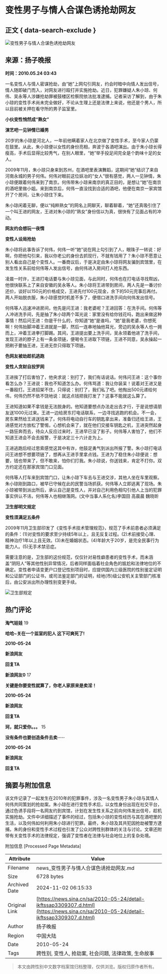 # 变性男子与情人合谋色诱抢劫网友

## 正文 { data-search-exclude }


![变性男子与情人合谋色诱抢劫网友](//n.sinaimg.cn/sinakd10200/360/w180h180/20231215/912f-8e6f6d95bf934be5bae1840e2951cb33.jpg)

## 来源：扬子晚报

**时间：2010.05.24 03:43**

一名变性人与情人密谋抢劫，由“她”上网勾引网友，约会时暗中向情人发出信号，情人随即破门而入，对网友进行殴打并实施抢劫。近日，犯罪嫌疑人朱小琼、何伟、吴永等人涉嫌抢劫罪被鼓楼区检察院依法批准逮捕。记者采访了解到，由于朱小琼的变性手术尚未完全做好，不论从生理上还是法律上来说，他还是个男人，所以目前被关押在看守所的男子监室里。

**小伙变性悄然成“熟女”**

**演艺吧一见钟情已婚男**

20岁的朱小琼是河北人，一年前他瞒着家人在北京做了变性手术，至今家人仍蒙在鼓里。从此，朱小琼便以女性的身份亮相，奔波于各酒吧演出。由于朱小琼长得瘦高，手术后显得比较秀气，在别人眼里，“她”举手投足间完全是个韵味十足的女人。

2009年11月，朱小琼只身来到苏州，在酒吧里表演舞蹈，这期间“她”结识了来自河南永城的男子何伟。何伟对眼前这位妖冶的“女人”很有感觉，两人一见钟情，朱小琼便跟着何伟来到了南京。何伟带朱小琼来南京的真正目的，是想让“她”在南京的酒吧里做小姐。来到南京后，何伟一直没找到合适的酒吧，他便在南京一家宾馆开了个房间，让朱小琼住下来。

朱小琼闲着无聊，便以“纯粹熟女”的网名上网聊天，聊着聊着，“她”还真吸引住了一个叫王进的网友，王进对朱小琼的“熟女”身份信以为真，很快有了见面占有的冲动。

**网友约会想玩一夜情**

**变性人设局抢劫**

朱小琼将此事告诉了何伟，何伟一听“她”说在网上勾引到了人，眼珠子一转说：好啊，你把他勾引来，我以你老公的身份去抓现行，不就有钱用了？朱小琼不愿意让别人看出自己是个变性人。一番商议后，于是决定由朱小琼将网友骗到宾馆里，在发生性关系前给何伟等人发出信号，由何伟进入房间打人抢东西。

凌晨一时许，王进打电话要与朱小琼见面，与此同时，何伟也在打电话寻找帮凶，他很快联系上了来自安徽的吴永等人。朱小琼将王进带到房间，两人先是一番讨价还价，谈好以150元的价格成交，王进先付100元现金，余下的50元完事后再付。两人开始脱衣服，朱小琼感觉时机差不多了，便借口进洗手间向何伟发出信号。

何伟等人迅速冲进房间，他先是问王进：我老婆呢？王进回答：在洗手间。何伟等人冲进洗手间，先是抽了朱小琼两个耳光说：家里没有给你钱花吗，跑出来做这种事情！然后问王进：你是干什么的，你知道“她”是谁吗，“她”是我老婆，你想死啊！何伟抬脚冲着王进就是一脚，然后一连串地抽他耳光，旁边的吴永等人也一拥而上，冲着王进拳打脚踢。其间，王进提出要上洗手间，吴永领着他进了洗手间，发现王进的脖子上有一条金项链，便喝令王进取下项链，王进不同意，吴永操起一把刷子要抽王进，王进无奈只得取下项链。

**色网友被劫趁机逃跑**

**变性人贪财自投罗网**

王进挨了打后害怕了，他央求说：别打了，我们有话说话。何伟问王进：这个事你看怎么办？王进说：我也不知道怎么办。何伟骂道：我让你装呆！说着对王进又是一番殴打。王进招架不住，只得说：别打了，我们私了吧。他掏出500元递给何伟，何伟仍然不依不饶地说：就这点钱把我打发了？这事不能就这么算了。

王进知道如果不拿钱是无法脱身的。他知道要想点办法走出去才行，于是说想请朋友送1000元过来。王进一边给房东打电话联系，一边寻找逃跑的机会。不一会，房东果然给王进送钱来了。何伟将电动自行车的钥匙拿出来，准备归还给王进，王进感觉对方放松了警惕，心想机会来了，就在他们交接车钥匙之机，王进突然起身一路狂奔而去，待众人反应过来时，王进早已没了影子。何伟等人害怕了，他们不知道王进会不会去报警，于是决定三十六计走为上。

王进逃跑后经过思索感觉这其中有诈，他鼓足勇气到派出所报了警。朱小琼打电话问王进想不想要项链了，想再从王进手里拿点钱。王进为了稳住朱小琼便说：想要，钱也带来了，但不敢来，怕你们打我。朱小琼说，你送钱来，肯定不打你。双方约定还在那家宾馆门口见面。

何伟等人打车来到宾馆门口，让朱小琼下车去与王进交涉，其他人坐在车里观察。朱小琼刚到路口，被早已守候在此的民警当场抓获。何伟等人立即逃离了现场。朱小琼被带到派出所后，承认自己是变性人，并对自己利用色相勾引他人上当的犯罪事实供认不讳，何伟等人也相继落网。(文中当事人系化名)李国田 高晨晨 魏晓昕

**卫生部明文规定**

**变性须满足五条件**

2009年11月卫生部印发了《变性手术技术管理规范》，规范了手术前患者必须满足的条件：(1)对变性的要求至少持续5年以上，且无反复过程。(2)术前接受心理、精神治疗1年以上且无效。(3)未在婚姻状态。(4)年龄大于20岁，是完全民事行为能力人。(5)无手术禁忌症。

需要注意的是，卫生部的这份规范，仅仅针对易性癖患者的变性手术，而未涵盖“阴阳人”等其他性别异常情况，后者同样面临着社会角色的尴尬和法律地位的不确定。变性者申请变更户口登记性别项目时，应提供国内三级医院的性别鉴定证明和公证部门的公证书，或司法鉴定部门的证明，经地(市)级公安机关主管部门核准后，由公安派出所办理性别变更手续。

![卫生部规定](//n.sinaimg.cn/default/2fb77759/20151125/320X320.png)

## 热门评论

**淘气娃娃** 19

**哈哈~关在一个监室的犯人 这下可爽死了!**

**2010-05-24**

**新浪网友**

**回复TA**

**新浪网友0** 17

**关键是你要变性就算了，你老人家原来是卖淫！**

**2010-05-24**

**新浪网友**

**回复TA**

**珂，就只爱你。。。** 15

**没有条件也要创造条件去卖·····**

**2010-05-24**

**新浪网友**

**回复TA**

## 摘要与附加信息

<!-- tcd_abstract -->
该文件记录了一起发生在2010年的犯罪事件，涉及一名变性男子朱小琼与其情人何伟共同策划的抢劫案。朱小琼在进行变性手术后，以女性身份出现在社交平台，通过色诱手段将一名网友约到宾馆，计划在发生性关系之前向何伟发出信号，趁机实施抢劫。文件中详细描述了事件的经过，包括朱小琼的变性经历与其在酒吧里的生活，以及何伟如何利用朱小琼进行犯罪。最终，朱小琼及其共犯因抢劫被警方逮捕，朱的身份和变性手术过程也引发了公众对跨性别群体的关注与讨论。文章还附带有关变性手术的法律规定，强调了变性者在法律与社会地位上的复杂处境。
<!-- tcd_abstract_end -->

附加信息 [Processed Page Metadata]

| Attribute       | Value                                  |
|-----------------|----------------------------------------|
| Filename        | news_变性男子与情人合谋色诱抢劫网友.md                             |
| Size            | 6728 bytes                           |
| Archived Date   | 2024-11-02 06:15:33                             |
| Original Link   | [https://news.sina.cn/sa/2010-05-24/detail-ikftssap3309307.d.html](https://news.sina.cn/sa/2010-05-24/detail-ikftssap3309307.d.html)                       |
| Author          | 扬子晚报                               |
| Region          | 中国大陆                               |
| Date            | 2010-05-24                                 |
| Tags            | 跨性别, 变性人, 抢劫案, 社会问题, 法律政策, 生命故事                                 |
>
> 本文由跨性别中文数字档案馆归档整理，仅供浏览。版权归原作者所有。
>